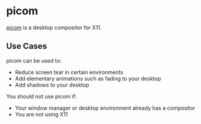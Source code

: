 # picom

[picom][picom] is a desktop compositor for X11.

## Use Cases

picom can be used to:

- Reduce screen tear in certain environments
- Add elementary animations such as fading to your desktop
- Add shadows to your desktop

You should not use picom if:

- Your window manager or desktop environment already has a compositor
- You are not using X11

[picom]: https://github.com/yshui/picom
